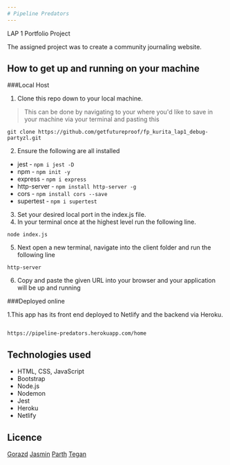 ```yaml
---
# Pipeline Predators
---
```

LAP 1 Portfolio Project

The assigned project was to create a community journaling website. 

## How to get up and running on your machine

###Local Host

1. Clone this repo down to your local machine.  
>This can be done by navigating to your where you'd like to save in your machine via your terminal and pasting this 
```
git clone https://github.com/getfutureproof/fp_kurita_lap1_debug-partyzl.git
```
2. Ensure the following are all installed
  - jest - ```npm i jest -D```
  - npm - ```npm init -y```
  - express - ```npm i express```
  - http-server - ```npm install http-server -g```
  - cors - ```npm install cors --save```
  - supertest - ```npm i supertest```

3. Set your desired local port in the index.js file.  
4. In your terminal once at the highest level run the following line.

```
node index.js
```

5. Next open a new terminal, navigate into the client folder and run the following line
```
http-server
```
6. Copy and paste the given URL into your browser and your application will be up and running

###Deployed online

1.This app has its front end deployed to Netlify and the backend via Heroku.
```

```
```
https://pipeline-predators.herokuapp.com/home
```

## Technologies used

- HTML, CSS, JavaScript
- Bootstrap 
- Node.js
- Nodemon
- Jest
- Heroku 
- Netlify

## Licence 
[Gorazd](https://github.com/Gorazd-Sumkovski)
[Jasmin](https://github.com/jasminappleby)
[Parth](https://github.com/partyzl)
[Tegan](https://github.com/T-Gowing)
